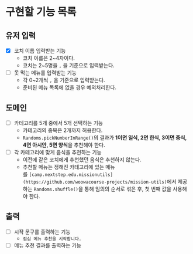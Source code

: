 # 구현할 기능 목록

## 유저 입력

- [x]  코치 이름 입력받는 기능
    - 코치 이름은 2~4자이다.
    - 코치는 2~5명을 `,` 을 기준으로 입력받는다.
- [ ]  못 먹는 메뉴를 입력받는 기능
    - 각 0~2개씩 `,` 을 기준으로 입력받는다.
    - 준비된 메뉴 목록에 없을 경우 예외처리한다.

## 도메인

- [ ]  카테고리를 5개 중에서 5개 선택하는 기능
    - 카테고리의 중복은 2개까지 허용한다.
    - `Randoms.pickNumberInRange()`의 결과가 **1이면 일식, 2면 한식, 3이면 중식, 4면 아시안, 5면 양식**을 추천해야 한다.
- [ ]  각 카테고리에 맞게 음식을 추천하는 기능
    - 이전에 같은 코치에게 추천했던 음식은 추천하지 않는다.
    - 추천할 메뉴는 정해진 카테고리에 있는 메뉴를 `[camp.nextstep.edu.missionutils](https://github.com/woowacourse-projects/mission-utils)`에서 제공하는 `Randoms.shuffle()`을 통해 임의의 순서로 섞은 후, 첫 번째 값을 사용해야 한다.

## 출력

- [ ]  시작 문구를 출력하는 기능
    - `점심 메뉴 추천을 시작합니다.`
- [ ]  메뉴 추천 결과를 출력하는 기능